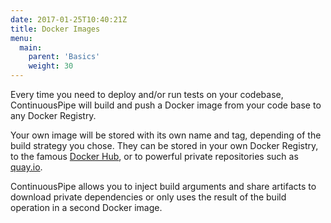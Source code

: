 ```yaml
---
date: 2017-01-25T10:40:21Z
title: Docker Images
menu:
  main:
    parent: 'Basics'
    weight: 30
---
```


Every time you need to deploy and/or run tests on your codebase, ContinuousPipe will build and push a Docker image from your code base to any Docker Registry.

Your own image will be stored with its own name and tag, depending of the build strategy you chose. They can be stored in your own Docker Registry, to the famous [Docker Hub](https://hub.docker.com/), or to powerful private repositories such as [quay.io](https://quay.io/).

ContinuousPipe allows you to inject build arguments and share artifacts to download private dependencies or only uses the result of the build operation in a second Docker image.
